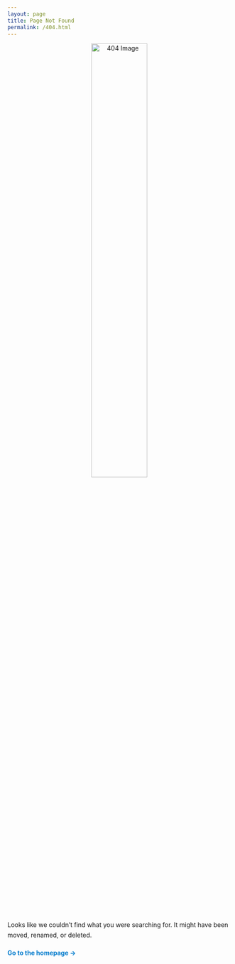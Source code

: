 ```yaml
---
layout: page
title: Page Not Found
permalink: /404.html
---
```


<div style="text-align: center;">
    <img src="{{ site.baseurl }}/images/404.png" alt="404 Image" style="width: 50%; max-width: 300px; height: auto; display: block; margin: 0 auto;" />
</div>
<p style="text-align: left; max-width: 600px; margin: 20px auto; line-height: 1.6;">
    Looks like we couldn’t find what you were searching for. It might have been moved, renamed, or deleted.
</p>
<a class="error-link" href="{{ site.baseurl }}/" style="display: block; margin: 10px auto; text-decoration: none; font-weight: bold; color: #007acc; text-align: left; max-width: 600px;">
    Go to the homepage &rarr;
</a>
